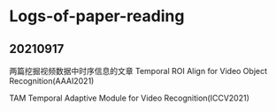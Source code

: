 # Logs-of-paper-reading
## 20210917 
两篇挖掘视频数据中时序信息的文章
Temporal ROI Align for Video Object Recognition(AAAI2021)

TAM Temporal Adaptive Module for Video Recognition(ICCV2021)

